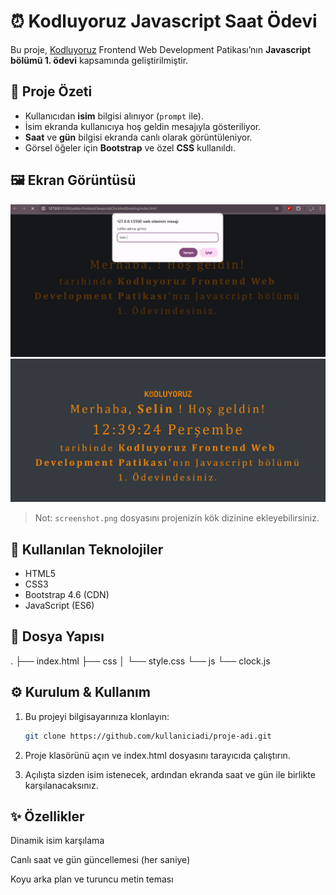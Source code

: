 # ⏰ Kodluyoruz Javascript Saat Ödevi

Bu proje, [Kodluyoruz](https://kodluyoruz.org) Frontend Web Development Patikası’nın **Javascript bölümü 1. ödevi** kapsamında geliştirilmiştir.  

## 📌 Proje Özeti
- Kullanıcıdan **isim** bilgisi alınıyor (`prompt` ile).  
- İsim ekranda kullanıcıya hoş geldin mesajıyla gösteriliyor.  
- **Saat** ve **gün** bilgisi ekranda canlı olarak görüntüleniyor.  
- Görsel öğeler için **Bootstrap** ve özel **CSS** kullanıldı.  

## 🖼️ Ekran Görüntüsü
![Ekran Görüntüsü](assets/js1.png)
![Ekran Görüntüsü](assets/js2.png)

> Not: `screenshot.png` dosyasını projenizin kök dizinine ekleyebilirsiniz.

## 🚀 Kullanılan Teknolojiler
- HTML5  
- CSS3  
- Bootstrap 4.6 (CDN)  
- JavaScript (ES6)  

## 📂 Dosya Yapısı
.
├── index.html
├── css
│ └── style.css
└── js
└── clock.js


## ⚙️ Kurulum & Kullanım
1. Bu projeyi bilgisayarınıza klonlayın:
   ```bash
   git clone https://github.com/kullaniciadi/proje-adi.git


2. Proje klasörünü açın ve index.html dosyasını tarayıcıda çalıştırın.

3. Açılışta sizden isim istenecek, ardından ekranda saat ve gün ile birlikte karşılanacaksınız.

## ✨ Özellikler

Dinamik isim karşılama

Canlı saat ve gün güncellemesi (her saniye)

Koyu arka plan ve turuncu metin teması